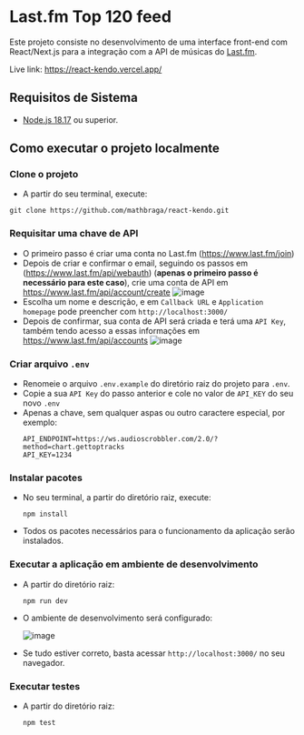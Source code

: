 # Last.fm Top 120 feed
Este projeto consiste no desenvolvimento de uma interface front-end com React/Next.js para a integração com a API de músicas do [Last.fm](https://www.last.fm/pt/home).

Live link: https://react-kendo.vercel.app/

## Requisitos de Sistema
- [Node.js 18.17](https://nodejs.org/en) ou superior.

## Como executar o projeto localmente

### Clone o projeto
- A partir do seu terminal, execute:
```
git clone https://github.com/mathbraga/react-kendo.git
```

### Requisitar uma chave de API
- O primeiro passo é criar uma conta no Last.fm (https://www.last.fm/join)
- Depois de criar e confirmar o email, seguindo os passos em (https://www.last.fm/api/webauth) (**apenas o primeiro passo é necessário para este caso**), crie uma conta de API em https://www.last.fm/api/account/create
  ![image](https://github.com/mathbraga/react-kendo/assets/31048764/7543215a-2f0e-4dc2-890b-8b1b5b738785)
- Escolha um nome e descrição, e em `Callback URL` e `Application homepage` pode preencher com `http://localhost:3000/`
- Depois de confirmar, sua conta de API será criada e terá uma `API Key`, também tendo acesso a essas informações em https://www.last.fm/api/accounts
  ![image](https://github.com/mathbraga/react-kendo/assets/31048764/91e1393e-7d5f-4ee1-a17e-9ca5a48e92af)

### Criar arquivo `.env`
- Renomeie o arquivo `.env.example` do diretório raiz do projeto para `.env`.
- Copie a sua `API Key` do passo anterior e cole no valor de `API_KEY` do seu novo `.env`
- Apenas a chave, sem qualquer aspas ou outro caractere especial, por exemplo:
  ```
  API_ENDPOINT=https://ws.audioscrobbler.com/2.0/?method=chart.gettoptracks
  API_KEY=1234
  ```

### Instalar pacotes
- No seu terminal, a partir do diretório raiz, execute:
  ```
  npm install
  ```
- Todos os pacotes necessários para o funcionamento da aplicação serão instalados.

### Executar a aplicação em ambiente de desenvolvimento
- A partir do diretório raiz:
  ```
  npm run dev
  ```
- O ambiente de desenvolvimento será configurado:
  
  ![image](https://github.com/mathbraga/react-kendo/assets/31048764/ac8fc41e-d548-4662-9233-6794f838982c)
- Se tudo estiver correto, basta acessar `http://localhost:3000/` no seu navegador.

### Executar testes
- A partir do diretório raiz:
  ```
  npm test
  ```



